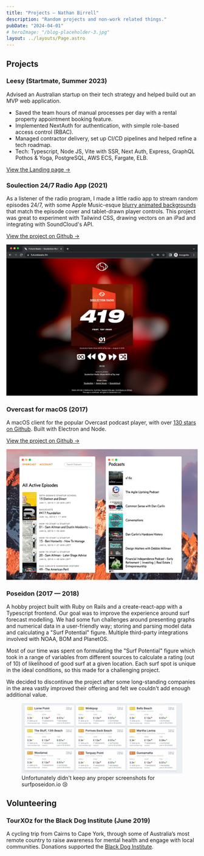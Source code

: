 ```yaml
---
title: "Projects — Nathan Birrell"
description: "Random projects and non-work related things."
pubDate: "2024-04-01"
# heroImage: "/blog-placeholder-3.jpg"
layout: ../layouts/Page.astro
---
```


## Projects

### Leesy (Startmate, Summer 2023)

Advised an Australian startup on their tech strategy and helped build out an MVP web application.

- Saved the team hours of manual processes per day with a rental property appointment booking feature.
- Implemented NextAuth for authentication, with simple role-based access control (RBAC).
- Managed contractor delivery, set up CI/CD pipelines and helped refine a tech roadmap.
- Tech: Typescript, Node JS, Vite with SSR, Next Auth, Express, GraphQL Pothos & Yoga, PostgreSQL, AWS ECS, Fargate, ELB.

[View the Landing page →](https://www.leesy.com.au/)

### Soulection 24/7 Radio App (2021)

As a listener of the radio program, I made a little radio app to stream random episodes 24/7, with some Apple Music-esque [blurry animated backgrounds](/img/projects/future-beats/future-beats-367.gif) that match the episode cover and tablet-drawn player controls. This project was great to experiment with Tailwind CSS, drawing vectors on an iPad and integrating with SoundCloud's API.

[View the project on Github →](https://github.com/nathanbirrell/future-beats)

<img class="noprint" src="/img/projects/future-beats/future-beats-419.jpg" alt="Screenshot of futurebeats.fm">

### Overcast for macOS (2017)

A macOS client for the popular Overcast podcast player, with over [130 stars on Github](https://github.com/nathanbirrell/overcast-macos). Built with Electron and Node.

[View the project on Github →](https://github.com/nathanbirrell/overcast-macos)

<img class="noprint" src="/img/projects/overcast-macos/overcast-macos-screenshot.jpg" alt="Screenshot of Overcast for macOS">

### Poseidon (2017 — 2018)

A hobby project built with Ruby on Rails and a create-react-app with a Typescript frontend. Our goal was to improve the experience around surf forecast modelling. We had some fun challenges around presenting graphs and numerical data in a user-friendly way; storing and parsing model data and calculating a "Surf Potential" figure. Multiple third-party integrations involved with NOAA, BOM and PlanetOS.

Most of our time was spent on formulating the "Surf Potential" figure which took in a range of variables from different sources to calculate a rating (out of 10) of likelihood of good surf at a given location. Each surf spot is unique in the ideal conditions, so this made for a challenging project.

We decided to discontinue the project after some long-standing companies in the area vastly improved their offering and felt we couldn't add enough additional value.

<figure class="noprint">
  <img src="/img/projects/surf-poseidon/grid-view.jpg" alt="Screenshot of surfposeidon.io">
  <figcaption>Unfortunately didn't keep any proper screenshots for surfposeidon.io 😢</figcaption>
</figure>

## Volunteering

### TourXOz for the Black Dog Institute (June 2019)

A cycling trip from Cairns to Cape York, through some of Australia’s most remote country to raise awareness for mental health and engage with local communities. Donations supported the [Black Dog Institute](https://www.blackdoginstitute.org.au/).
